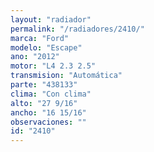 ```yaml
---
layout: "radiador"
permalink: "/radiadores/2410/"
marca: "Ford"
modelo: "Escape"
ano: "2012"
motor: "L4 2.3 2.5"
transmision: "Automática"
parte: "438133"
clima: "Con clima"
alto: "27 9/16"
ancho: "16 15/16"
observaciones: ""
id: "2410"
---
```


